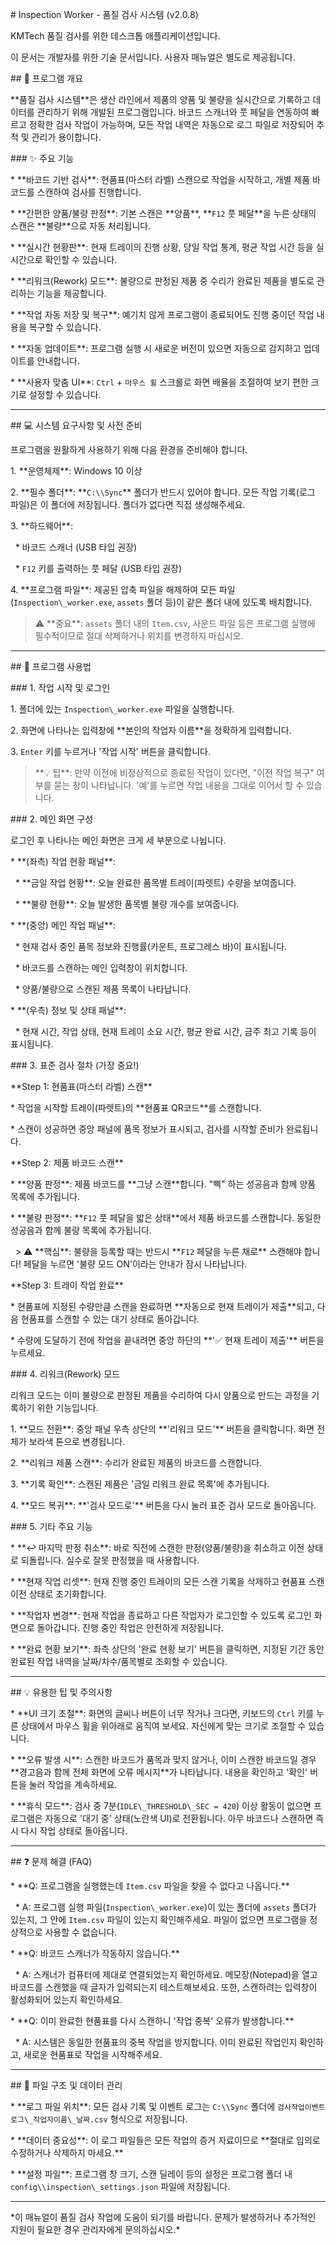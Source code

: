 \# Inspection Worker - 품질 검사 시스템 (v2.0.8)

KMTech 품질 검사를 위한 데스크톱 애플리케이션입니다.

이 문서는 개발자를 위한 기술 문서입니다. 사용자 매뉴얼은 별도로 제공됩니다.



\## 📝 프로그램 개요



\*\*품질 검사 시스템\*\*은 생산 라인에서 제품의 양품 및 불량을 실시간으로 기록하고 데이터를 관리하기 위해 개발된 프로그램입니다. 바코드 스캐너와 풋 페달을 연동하여 빠르고 정확한 검사 작업이 가능하며, 모든 작업 내역은 자동으로 로그 파일로 저장되어 추적 및 관리가 용이합니다.



\### ✨ 주요 기능



\* \*\*바코드 기반 검사\*\*: 현품표(마스터 라벨) 스캔으로 작업을 시작하고, 개별 제품 바코드를 스캔하여 검사를 진행합니다.

\* \*\*간편한 양품/불량 판정\*\*: 기본 스캔은 \*\*양품\*\*, \*\*`F12` 풋 페달\*\*을 누른 상태의 스캔은 \*\*불량\*\*으로 자동 처리됩니다.

\* \*\*실시간 현황판\*\*: 현재 트레이의 진행 상황, 당일 작업 통계, 평균 작업 시간 등을 실시간으로 확인할 수 있습니다.

\* \*\*리워크(Rework) 모드\*\*: 불량으로 판정된 제품 중 수리가 완료된 제품을 별도로 관리하는 기능을 제공합니다.

\* \*\*작업 자동 저장 및 복구\*\*: 예기치 않게 프로그램이 종료되어도 진행 중이던 작업 내용을 복구할 수 있습니다.

\* \*\*자동 업데이트\*\*: 프로그램 실행 시 새로운 버전이 있으면 자동으로 감지하고 업데이트를 안내합니다.

\* \*\*사용자 맞춤 UI\*\*: `Ctrl` + `마우스 휠` 스크롤로 화면 배율을 조절하여 보기 편한 크기로 설정할 수 있습니다.



---



\## 💻 시스템 요구사항 및 사전 준비



프로그램을 원활하게 사용하기 위해 다음 환경을 준비해야 합니다.



1\.  \*\*운영체제\*\*: Windows 10 이상

2\.  \*\*필수 폴더\*\*: \*\*`C:\\Sync`\*\* 폴더가 반드시 있어야 합니다. 모든 작업 기록(로그 파일)은 이 폴더에 저장됩니다. 폴더가 없다면 직접 생성해주세요.

3\.  \*\*하드웨어\*\*:

&nbsp;   \* 바코드 스캐너 (USB 타입 권장)

&nbsp;   \* `F12` 키를 출력하는 풋 페달 (USB 타입 권장)

4\.  \*\*프로그램 파일\*\*: 제공된 압축 파일을 해제하여 모든 파일(`Inspection\_worker.exe`, `assets` 폴더 등)이 같은 폴더 내에 있도록 배치합니다.



> ⚠️ \*\*중요\*\*: `assets` 폴더 내의 `Item.csv`, 사운드 파일 등은 프로그램 실행에 필수적이므로 절대 삭제하거나 위치를 변경하지 마십시오.



---



\## 🚀 프로그램 사용법



\### 1. 작업 시작 및 로그인



1\.  폴더에 있는 `Inspection\_worker.exe` 파일을 실행합니다.

2\.  화면에 나타나는 입력창에 \*\*본인의 작업자 이름\*\*을 정확하게 입력합니다.

3\.  `Enter` 키를 누르거나 '작업 시작' 버튼을 클릭합니다.







> \*\*💡 팁\*\*: 만약 이전에 비정상적으로 종료된 작업이 있다면, "이전 작업 복구" 여부를 묻는 창이 나타납니다. '예'를 누르면 작업 내용을 그대로 이어서 할 수 있습니다.



\### 2. 메인 화면 구성



로그인 후 나타나는 메인 화면은 크게 세 부분으로 나뉩니다.







\* \*\*(좌측) 작업 현황 패널\*\*:

&nbsp;   \* \*\*금일 작업 현황\*\*: 오늘 완료한 품목별 트레이(파렛트) 수량을 보여줍니다.

&nbsp;   \* \*\*불량 현황\*\*: 오늘 발생한 품목별 불량 개수를 보여줍니다.

\* \*\*(중앙) 메인 작업 패널\*\*:

&nbsp;   \* 현재 검사 중인 품목 정보와 진행률(카운트, 프로그레스 바)이 표시됩니다.

&nbsp;   \* 바코드를 스캔하는 메인 입력창이 위치합니다.

&nbsp;   \* 양품/불량으로 스캔된 제품 목록이 나타납니다.

\* \*\*(우측) 정보 및 상태 패널\*\*:

&nbsp;   \* 현재 시간, 작업 상태, 현재 트레이 소요 시간, 평균 완료 시간, 금주 최고 기록 등이 표시됩니다.



\### 3. 표준 검사 절차 (가장 중요!)



\*\*Step 1: 현품표(마스터 라벨) 스캔\*\*



\* 작업을 시작할 트레이(파렛트)의 \*\*현품표 QR코드\*\*를 스캔합니다.

\* 스캔이 성공하면 중앙 패널에 품목 정보가 표시되고, 검사를 시작할 준비가 완료됩니다.



\*\*Step 2: 제품 바코드 스캔\*\*



\* \*\*양품 판정\*\*: 제품 바코드를 \*\*그냥 스캔\*\*합니다. "삑" 하는 성공음과 함께 양품 목록에 추가됩니다.

\* \*\*불량 판정\*\*: \*\*`F12` 풋 페달을 밟은 상태\*\*에서 제품 바코드를 스캔합니다. 동일한 성공음과 함께 불량 목록에 추가됩니다.

&nbsp;   > ⚠️ \*\*핵심\*\*: 불량을 등록할 때는 반드시 \*\*`F12` 페달을 누른 채로\*\* 스캔해야 합니다! 페달을 누르면 '불량 모드 ON'이라는 안내가 잠시 나타납니다.



\*\*Step 3: 트레이 작업 완료\*\*



\* 현품표에 지정된 수량만큼 스캔을 완료하면 \*\*자동으로 현재 트레이가 제출\*\*되고, 다음 현품표를 스캔할 수 있는 대기 상태로 돌아갑니다.

\* 수량에 도달하기 전에 작업을 끝내려면 중앙 하단의 \*\*'✅ 현재 트레이 제출'\*\* 버튼을 누르세요.



\### 4. 리워크(Rework) 모드



리워크 모드는 이미 불량으로 판정된 제품을 수리하여 다시 양품으로 만드는 과정을 기록하기 위한 기능입니다.



1\.  \*\*모드 전환\*\*: 중앙 패널 우측 상단의 \*\*'리워크 모드'\*\* 버튼을 클릭합니다. 화면 전체가 보라색 톤으로 변경됩니다.

2\.  \*\*리워크 제품 스캔\*\*: 수리가 완료된 제품의 바코드를 스캔합니다.

3\.  \*\*기록 확인\*\*: 스캔된 제품은 '금일 리워크 완료 목록'에 추가됩니다.

4\.  \*\*모드 복귀\*\*: \*\*'검사 모드로'\*\* 버튼을 다시 눌러 표준 검사 모드로 돌아옵니다.



\### 5. 기타 주요 기능



\* \*\*↩️ 마지막 판정 취소\*\*: 바로 직전에 스캔한 판정(양품/불량)을 취소하고 이전 상태로 되돌립니다. 실수로 잘못 판정했을 때 사용합니다.

\* \*\*현재 작업 리셋\*\*: 현재 진행 중인 트레이의 모든 스캔 기록을 삭제하고 현품표 스캔 이전 상태로 초기화합니다.

\* \*\*작업자 변경\*\*: 현재 작업을 종료하고 다른 작업자가 로그인할 수 있도록 로그인 화면으로 돌아갑니다. 진행 중인 작업은 안전하게 저장됩니다.

\* \*\*완료 현황 보기\*\*: 좌측 상단의 '완료 현황 보기' 버튼을 클릭하면, 지정된 기간 동안 완료된 작업 내역을 날짜/차수/품목별로 조회할 수 있습니다.



---



\## 💡 유용한 팁 및 주의사항



\* \*\*UI 크기 조절\*\*: 화면의 글씨나 버튼이 너무 작거나 크다면, 키보드의 `Ctrl` 키를 누른 상태에서 마우스 휠을 위아래로 움직여 보세요. 자신에게 맞는 크기로 조절할 수 있습니다.

\* \*\*오류 발생 시\*\*: 스캔한 바코드가 품목과 맞지 않거나, 이미 스캔한 바코드일 경우 \*\*경고음과 함께 전체 화면에 오류 메시지\*\*가 나타납니다. 내용을 확인하고 '확인' 버튼을 눌러 작업을 계속하세요.

\* \*\*휴식 모드\*\*: 검사 중 7분(`IDLE\_THRESHOLD\_SEC = 420`) 이상 활동이 없으면 프로그램은 자동으로 '대기 중' 상태(노란색 UI)로 전환됩니다. 아무 바코드나 스캔하면 즉시 다시 작업 상태로 돌아옵니다.



---



\## ❓ 문제 해결 (FAQ)



\* \*\*Q: 프로그램을 실행했는데 `Item.csv` 파일을 찾을 수 없다고 나옵니다.\*\*

&nbsp;   \* A: 프로그램 실행 파일(`Inspection\_worker.exe`)이 있는 폴더에 `assets` 폴더가 있는지, 그 안에 `Item.csv` 파일이 있는지 확인해주세요. 파일이 없으면 프로그램을 정상적으로 사용할 수 없습니다.

\* \*\*Q: 바코드 스캐너가 작동하지 않습니다.\*\*

&nbsp;   \* A: 스캐너가 컴퓨터에 제대로 연결되었는지 확인하세요. 메모장(Notepad)을 열고 바코드를 스캔했을 때 글자가 입력되는지 테스트해보세요. 또한, 스캔하려는 입력창이 활성화되어 있는지 확인하세요.

\* \*\*Q: 이미 완료한 현품표를 다시 스캔하니 '작업 중복' 오류가 발생합니다.\*\*

&nbsp;   \* A: 시스템은 동일한 현품표의 중복 작업을 방지합니다. 이미 완료된 작업인지 확인하고, 새로운 현품표로 작업을 시작해주세요.



---



\## 📂 파일 구조 및 데이터 관리



\* \*\*로그 파일 위치\*\*: 모든 검사 기록 및 이벤트 로그는 `C:\\Sync` 폴더에 `검사작업이벤트로그\_작업자이름\_날짜.csv` 형식으로 저장됩니다.

\* \*\*데이터 중요성\*\*: 이 로그 파일들은 모든 작업의 증거 자료이므로 \*\*절대로 임의로 수정하거나 삭제하지 마세요.\*\*

\* \*\*설정 파일\*\*: 프로그램 창 크기, 스캔 딜레이 등의 설정은 프로그램 폴더 내 `config\\inspection\_settings.json` 파일에 저장됩니다.



---

\*이 매뉴얼이 품질 검사 작업에 도움이 되기를 바랍니다. 문제가 발생하거나 추가적인 지원이 필요한 경우 관리자에게 문의하십시오.\*

